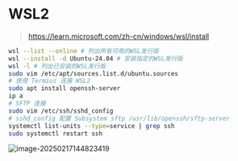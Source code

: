 # WSL2

> https://learn.microsoft.com/zh-cn/windows/wsl/install

```zsh
wsl --list --online # 列出所有可用的WSL发行版
wsl --install -d Ubuntu-24.04 # 安装指定的WSL发行版
wsl -l # 列出已安装的WSL发行版
sudo vim /etc/apt/sources.list.d/ubuntu.sources
# 使用 Termius 连接 WSL2
sudo apt install openssh-server
ip a
# SFTP 连接
sudo vim /etc/ssh/sshd_config
# sshd_config 配置 Subsystem sftp /usr/lib/openssh/sftp-server
systemctl list-units --type=service | grep ssh
sudo systemctl restart ssh
```

![image-20250217144823419](https://ulooklikeamovie.oss-cn-beijing.aliyuncs.com/img/image-20250217144823419.png)